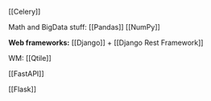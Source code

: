 [[Celery]]

Math and BigData stuff:
	[[Pandas]]
	[[NumPy]]

**Web frameworks:**
[[Django]] + [[Django Rest Framework]]

WM:
	[[Qtile]]

[[FastAPI]]

[[Flask]]